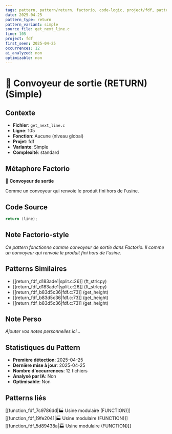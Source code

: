 ```yaml
---
tags: pattern, pattern/return, factorio, code-logic, project/fdf, pattern/variant/simple
date: 2025-04-25
pattern_type: return
pattern_variant: simple
source_file: get_next_line.c
line: 105
project: fdf
first_seen: 2025-04-25
occurrences: 12
ai_analyzed: non
optimizable: non
---
```


# 🚚 Convoyeur de sortie (RETURN) (Simple)

## Contexte
- **Fichier**: `get_next_line.c`
- **Ligne**: 105
- **Fonction**: Aucune (niveau global)
- **Projet**: fdf
- **Variante**: Simple
- **Complexité**: standard

## Métaphore Factorio
🚚 **Convoyeur de sortie**

Comme un convoyeur qui renvoie le produit fini hors de l'usine.

## Code Source
```c
return (line);
```

## Note Factorio-style
*Ce pattern fonctionne comme convoyeur de sortie dans Factorio. Il comme un convoyeur qui renvoie le produit fini hors de l'usine.*

## Patterns Similaires
- [[return_fdf_d183ade1|split.c:26]] (ft_strlcpy)
- [[return_fdf_d183ade1|split.c:26]] (ft_strlcpy)
- [[return_fdf_b83d5c36|fdf.c:73]] (get_height)
- [[return_fdf_b83d5c36|fdf.c:73]] (get_height)
- [[return_fdf_b83d5c36|fdf.c:73]] (get_height)

## Note Perso
*Ajouter vos notes personnelles ici...*

## Statistiques du Pattern
- **Première détection**: 2025-04-25
- **Dernière mise à jour**: 2025-04-25
- **Nombre d'occurrences**: 12 fichiers
- **Analysé par IA**: Non
- **Optimisable**: Non

## Patterns liés
[[function_fdf_7c9786dd|🏭 Usine modulaire (FUNCTION)]]
[[function_fdf_19fe2041|🏭 Usine modulaire (FUNCTION)]]
[[function_fdf_5d89438a|🏭 Usine modulaire (FUNCTION)]]
